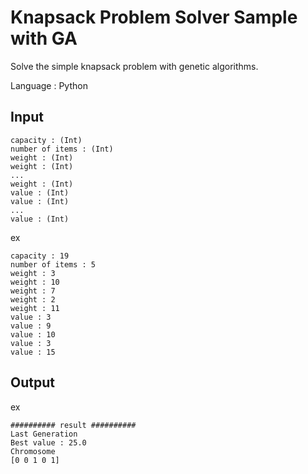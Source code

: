 # Knapsack Problem Solver Sample with GA

Solve the simple knapsack problem with genetic algorithms.

Language : Python

## Input

```
capacity : (Int)
number of items : (Int)
weight : (Int)
weight : (Int)
...
weight : (Int)
value : (Int)
value : (Int)
...
value : (Int)
```

ex  
```
capacity : 19
number of items : 5
weight : 3
weight : 10
weight : 7
weight : 2
weight : 11
value : 3
value : 9
value : 10
value : 3
value : 15
```

## Output

ex
```
########## result ##########
Last Generation
Best value : 25.0
Chromosome
[0 0 1 0 1]
```
